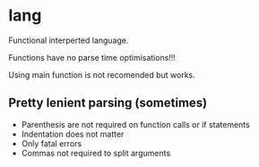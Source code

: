 
# lang

Functional interperted language.

Functions have no parse time optimisations!!!

Using main function is not recomended but works.

## Pretty lenient parsing (sometimes)

- Parenthesis are not required on function calls or if statements
- Indentation does not matter
- Only fatal errors
- Commas not required to split arguments
